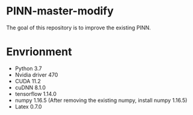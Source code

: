 # PINN-master-modify
The goal of this repository is to improve the existing PINN.

# Envrionment
- Python 3.7
- Nvidia driver 470
- CUDA 11.2
- cuDNN 8.1.0
- tensorflow 1.14.0
- numpy 1.16.5 (After removing the existing numpy, install numpy 1.16.5)
- Latex 0.7.0
